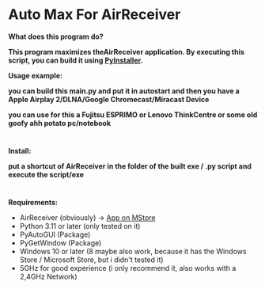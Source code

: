 # Auto Max For AirReceiver

**What does this program do?**

**This program maximizes theAirReceiver application. By executing this script, you can build it using [PyInstaller](https://pyinstaller.org/en/).**

**Usage example:**

**you can build this main.py and put it in autostart and then you have a Apple Airplay 2/DLNA/Google Chromecast/Miracast Device**

**you can use for this a Fujitsu ESPRIMO or Lenovo ThinkCentre or some old goofy ahh potato pc/notebook**

#

**Install:**

**put a shortcut of AirReceiver in the folder of the built exe / .py script and execute the script/exe**

# 

**Requirements:**
 - AirReceiver (obviously) -> [App on MStore](https://apps.microsoft.com/detail/9PJMSWQ0G6GC?hl=neutral&gl=DE&ocid=pdpshare)
 - Python 3.11 or later (only tested on it) 
 - PyAutoGUI (Package)
 - PyGetWindow (Package)
 - Windows 10 or later (8 maybe also work, because it has the Windows Store / Microsoft Store, but i didn't tested it)
 - 5GHz for good experience (i only recommend it, also works with a 2,4GHz Network)

#
